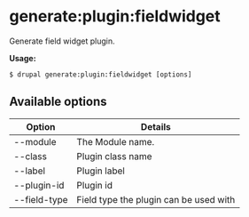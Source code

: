 # generate:plugin:fieldwidget
Generate field widget plugin.

**Usage:**
```
$ drupal generate:plugin:fieldwidget [options]
```

## Available options
Option | Details
-------|-------------
--module | The Module name.
--class | Plugin class name
--label | Plugin label
--plugin-id | Plugin id
--field-type | Field type the plugin can be used with
